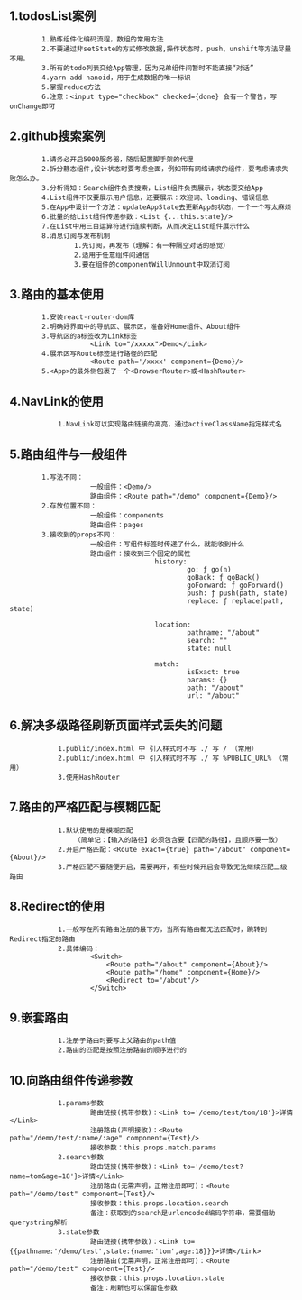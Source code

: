 ## 1.todosList案例
			1.熟练组件化编码流程，数组的常用方法
			2.不要通过非setState的方式修改数据,操作状态时，push、unshift等方法尽量不用。
			3.所有的todo列表交给App管理，因为兄弟组件间暂时不能直接“对话”
			4.yarn add nanoid，用于生成数据的唯一标识
			5.掌握reduce方法
			6.注意：<input type="checkbox" checked={done} 会有一个警告，写onChange即可

## 2.github搜索案例
			1.请务必开启5000服务器，随后配置脚手架的代理
			2.拆分静态组件,设计状态时要考虑全面，例如带有网络请求的组件，要考虑请求失败怎么办。
			3.分析得知：Search组件负责搜索，List组件负责展示，状态要交给App
			4.List组件不仅要展示用户信息，还要展示：欢迎词、loading、错误信息
			5.在App中设计一个方法：updateAppState去更新App的状态，一个一个写太麻烦
			6.批量的给List组件传递参数：<List {...this.state}/>
			7.在List中用三目运算符进行连续判断，从而决定List组件展示什么
			8.消息订阅与发布机制
					1.先订阅，再发布（理解：有一种隔空对话的感觉）
					2.适用于任意组件间通信
					3.要在组件的componentWillUnmount中取消订阅

		
## 3.路由的基本使用
			1.安装react-router-dom库
			2.明确好界面中的导航区、展示区，准备好Home组件、About组件
			3.导航区的a标签改为Link标签
						<Link to="/xxxxx">Demo</Link>
			4.展示区写Route标签进行路径的匹配
						<Route path='/xxxx' component={Demo}/>
			5.<App>的最外侧包裹了一个<BrowserRouter>或<HashRouter>

## 4.NavLink的使用
				1.NavLink可以实现路由链接的高亮，通过activeClassName指定样式名

## 5.路由组件与一般组件
			1.写法不同：
						一般组件：<Demo/>
						路由组件：<Route path="/demo" component={Demo}/>
			2.存放位置不同：
						一般组件：components
						路由组件：pages
			3.接收到的props不同：
						一般组件：写组件标签时传递了什么，就能收到什么
						路由组件：接收到三个固定的属性
										history:
												go: ƒ go(n)
												goBack: ƒ goBack()
												goForward: ƒ goForward()
												push: ƒ push(path, state)
												replace: ƒ replace(path, state)

										location:
												pathname: "/about"
												search: ""
												state: null

										match:
												isExact: true
												params: {}
												path: "/about"
												url: "/about"
												
## 6.解决多级路径刷新页面样式丢失的问题
				1.public/index.html 中 引入样式时不写 ./ 写 / （常用）
				2.public/index.html 中 引入样式时不写 ./ 写 %PUBLIC_URL% （常用）
				3.使用HashRouter

## 7.路由的严格匹配与模糊匹配
				1.默认使用的是模糊匹配
					（简单记：【输入的路径】必须包含要【匹配的路径】，且顺序要一致）
				2.开启严格匹配：<Route exact={true} path="/about" component={About}/>
				3.严格匹配不要随便开启，需要再开，有些时候开启会导致无法继续匹配二级路由

## 8.Redirect的使用	
				1.一般写在所有路由注册的最下方，当所有路由都无法匹配时，跳转到Redirect指定的路由
				2.具体编码：
						<Switch>
							<Route path="/about" component={About}/>
							<Route path="/home" component={Home}/>
							<Redirect to="/about"/>
						</Switch>

## 9.嵌套路由
				1.注册子路由时要写上父路由的path值
				2.路由的匹配是按照注册路由的顺序进行的

## 10.向路由组件传递参数
				1.params参数
						路由链接(携带参数)：<Link to='/demo/test/tom/18'}>详情</Link>
						注册路由(声明接收)：<Route path="/demo/test/:name/:age" component={Test}/>
						接收参数：this.props.match.params
				2.search参数
						路由链接(携带参数)：<Link to='/demo/test?name=tom&age=18'}>详情</Link>
						注册路由(无需声明，正常注册即可)：<Route path="/demo/test" component={Test}/>
						接收参数：this.props.location.search
						备注：获取到的search是urlencoded编码字符串，需要借助querystring解析
				3.state参数
						路由链接(携带参数)：<Link to={{pathname:'/demo/test',state:{name:'tom',age:18}}}>详情</Link>
						注册路由(无需声明，正常注册即可)：<Route path="/demo/test" component={Test}/>
						接收参数：this.props.location.state
						备注：刷新也可以保留住参数